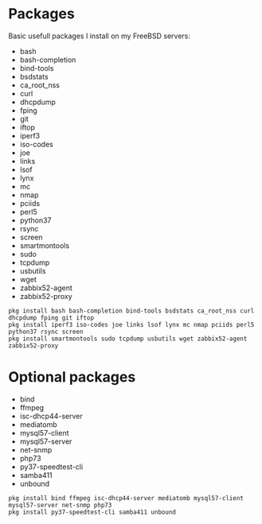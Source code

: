 Packages
===

Basic usefull packages I install on my FreeBSD servers:
- bash
- bash-completion
- bind-tools
- bsdstats
- ca_root_nss
- curl
- dhcpdump
- fping
- git
- iftop
- iperf3
- iso-codes
- joe
- links
- lsof
- lynx
- mc
- nmap
- pciids
- perl5
- python37
- rsync
- screen
- smartmontools
- sudo
- tcpdump
- usbutils
- wget
- zabbix52-agent
- zabbix52-proxy
```
pkg install bash bash-completion bind-tools bsdstats ca_root_nss curl dhcpdump fping git iftop
pkg install iperf3 iso-codes joe links lsof lynx mc nmap pciids perl5 python37 rsync screen
pkg install smartmontools sudo tcpdump usbutils wget zabbix52-agent zabbix52-proxy
```


Optional packages
===
- bind
- ffmpeg
- isc-dhcp44-server
- mediatomb
- mysql57-client
- mysql57-server
- net-snmp
- php73
- py37-speedtest-cli
- samba411
- unbound
```
pkg install bind ffmpeg isc-dhcp44-server mediatomb mysql57-client mysql57-server net-snmp php73
pkg install py37-speedtest-cli samba411 unbound
```
